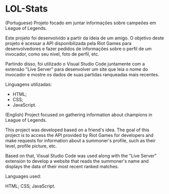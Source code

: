 # LOL-Stats
(Portuguese)
Projeto focado em juntar informações sobre campeões em League of Legends. 


Este projeto foi desenvolvido a partir da ideia de um amigo. O objetivo deste projeto é
acessar a API disponibilizada pela Riot Games para desenvolvedores e fazer pedidos de
informações sobre o perfil de um invocador, como seu nível, foto de perfil, etc.


Partindo disso, foi utilizado o Visual Studio Code juntamente com a extensão "Live Server" para desenvolver um site que leia o nome do invocador e mostre os dados de suas partidas ranqueadas mais recentes.


Linguagens utilizadas: 


* HTML;
* CSS;
* JavaScript.

(English)
Project focused on gathering information about champions in League of Legends.

This project was developed based on a friend's idea. The goal of this project is to access the API provided by Riot Games for developers and make requests for information about a summoner's profile, such as their level, profile picture, etc.

Based on that, Visual Studio Code was used along with the "Live Server" extension to develop a website that reads the summoner's name and displays the data of their most recent ranked matches.

Languages used:

HTML;
CSS;
JavaScript.
